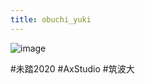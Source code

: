 ```yaml
---
title: obuchi_yuki
---
```


![image](https://gyazo.com/a861e7acd2d4cbd865933e7610460121/thumb/1000)

\#未踏2020 #AxStudio #筑波大
